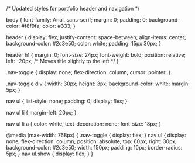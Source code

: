   /* Updated styles for portfolio header and navigation */

body {
    font-family: Arial, sans-serif;
    margin: 0;
    padding: 0;
    background-color: #f8f9fa;
    color: #333;
}

header {
    display: flex;
    justify-content: space-between;
    align-items: center;
    background-color: #2c3e50;
    color: white;
    padding: 15px 30px;
}

header h1 {
    margin: 0;
    font-size: 24px;
    font-weight: bold;
    position: relative;
    left: -20px; /* Moves title slightly to the left */
}

.nav-toggle {
    display: none;
    flex-direction: column;
    cursor: pointer;
}

.nav-toggle div {
    width: 30px;
    height: 3px;
    background-color: white;
    margin: 5px;
}

nav ul {
    list-style: none;
    padding: 0;
    display: flex;
}

nav ul li {
    margin-left: 20px;
}

nav ul li a {
    color: white;
    text-decoration: none;
    font-size: 18px;
}

@media (max-width: 768px) {
    .nav-toggle {
        display: flex;
    }
    nav ul {
        display: none;
        flex-direction: column;
        position: absolute;
        top: 60px;
        right: 30px;
        background-color: #2c3e50;
        width: 150px;
        padding: 10px;
        border-radius: 5px;
    }
    nav ul.show {
        display: flex;
    }
}
